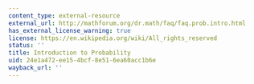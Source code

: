 ```yaml
---
content_type: external-resource
external_url: http://mathforum.org/dr.math/faq/faq.prob.intro.html
has_external_license_warning: true
license: https://en.wikipedia.org/wiki/All_rights_reserved
status: ''
title: Introduction to Probability
uid: 24e1a472-ee15-4bcf-8e51-6ea60acc1b6e
wayback_url: ''
---
```

